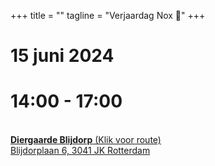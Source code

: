 +++
title = ""
tagline = "Verjaardag Nox 🦄"
+++ 

# 15 juni 2024
# 14:00 - 17:00
\
[**Diergaarde Blijdorp** (Klik voor route)\
Blijdorplaan 6, 3041 JK Rotterdam](https://www.google.com/maps/dir//51.927081,4.4410001/@51.9273059,4.4414293,173m)

